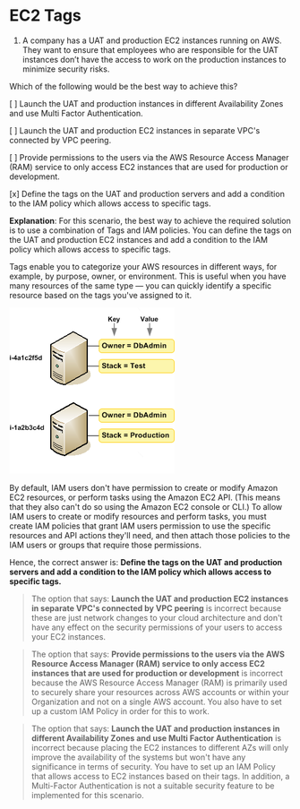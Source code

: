 # EC2 Tags

1. A company has a UAT and production EC2 instances running on AWS. They want to ensure that employees who are responsible for the UAT instances don’t have the access to work on the production instances to minimize security risks.

Which of the following would be the best way to achieve this?

[ ] Launch the UAT and production instances in different Availability Zones and use Multi Factor Authentication.

[ ] Launch the UAT and production EC2 instances in separate VPC's connected by VPC peering.

[ ] Provide permissions to the users via the AWS Resource Access Manager (RAM) service to only access EC2 instances that are used for production or development.

[x] Define the tags on the UAT and production servers and add a condition to the IAM policy which allows access to specific tags.

**Explanation**: For this scenario, the best way to achieve the required solution is to use a combination of Tags and IAM policies. You can define the tags on the UAT and production EC2 instances and add a condition to the IAM policy which allows access to specific tags.

Tags enable you to categorize your AWS resources in different ways, for example, by purpose, owner, or environment. This is useful when you have many resources of the same type — you can quickly identify a specific resource based on the tags you've assigned to it.

![Fig. 1 EC2 Tags](../../../img/elastic-compute-cloud/tags/fig01.png)

By default, IAM users don't have permission to create or modify Amazon EC2 resources, or perform tasks using the Amazon EC2 API. (This means that they also can't do so using the Amazon EC2 console or CLI.) To allow IAM users to create or modify resources and perform tasks, you must create IAM policies that grant IAM users permission to use the specific resources and API actions they'll need, and then attach those policies to the IAM users or groups that require those permissions.

Hence, the correct answer is: **Define the tags on the UAT and production servers and add a condition to the IAM policy which allows access to specific tags.**

> The option that says: **Launch the UAT and production EC2 instances in separate VPC's connected by VPC peering** is incorrect because these are just network changes to your cloud architecture and don't have any effect on the security permissions of your users to access your EC2 instances.

> The option that says: **Provide permissions to the users via the AWS Resource Access Manager (RAM) service to only access EC2 instances that are used for production or development** is incorrect because the AWS Resource Access Manager (RAM) is primarily used to securely share your resources across AWS accounts or within your Organization and not on a single AWS account. You also have to set up a custom IAM Policy in order for this to work.

> The option that says: **Launch the UAT and production instances in different Availability Zones and use Multi Factor Authentication** is incorrect because placing the EC2 instances to different AZs will only improve the availability of the systems but won't have any significance in terms of security. You have to set up an IAM Policy that allows access to EC2 instances based on their tags. In addition, a Multi-Factor Authentication is not a suitable security feature to be implemented for this scenario.

<br />
